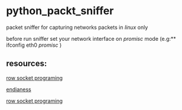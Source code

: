 # python_packt_sniffer

packet sniffer for capturing networks packets in  _linux_  only

before run sniffer set your network interface on  _promisc_ mode (e.g:** ifconfig eth0 _promisc_ )


## resources:
 [row socket programing](https://www.oreilly.com/library/view/effective-python-penetration/9781785280696/ch02s02.html)

[endianess](https://searchnetworking.techtarget.com/definition/big-endian-and-little-endian)

[row socket programing](https://www.binarytides.com/raw-socket-programming-in-python-linux/)


